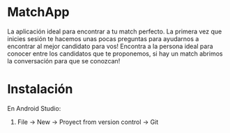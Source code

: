# MatchApp

La aplicación ideal para encontrar a tu match perfecto. La primera vez que inicies sesión te hacemos unas pocas preguntas para ayudarnos a encontrar al mejor candidato para vos! Encontra a la persona ideal para conocer entre los candidatos que te proponemos, si hay un match abrimos la conversación para que se conozcan!

# Instalación

En Android Studio:

1) File -> New -> Proyect from version control -> Git
